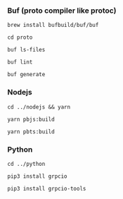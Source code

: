 ### Buf (proto compiler like protoc)

`brew install bufbuild/buf/buf`

`cd proto`

`buf ls-files`

`buf lint`

`buf generate`

### Nodejs

`cd ../nodejs && yarn`

`yarn pbjs:build`

`yarn pbts:build`

### Python

`cd ../python`

`pip3 install grpcio`

`pip3 install grpcio-tools`
